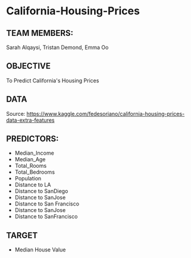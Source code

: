 # California-Housing-Prices

## TEAM MEMBERS:
Sarah Alqaysi, Tristan Demond, Emma Oo

## OBJECTIVE 
To Predict California's Housing Prices

## DATA
Source:  https://www.kaggle.com/fedesoriano/california-housing-prices-data-extra-features


## PREDICTORS:
- Median_Income
- Median_Age
- Total_Rooms
- Total_Bedrooms
- Population
- Distance to LA
- Distance to SanDiego
- Distance to SanJose
- Distance to San Francisco
- Distance to SanJose 
- Distance to SanFrancisco

## TARGET
- Median House Value

